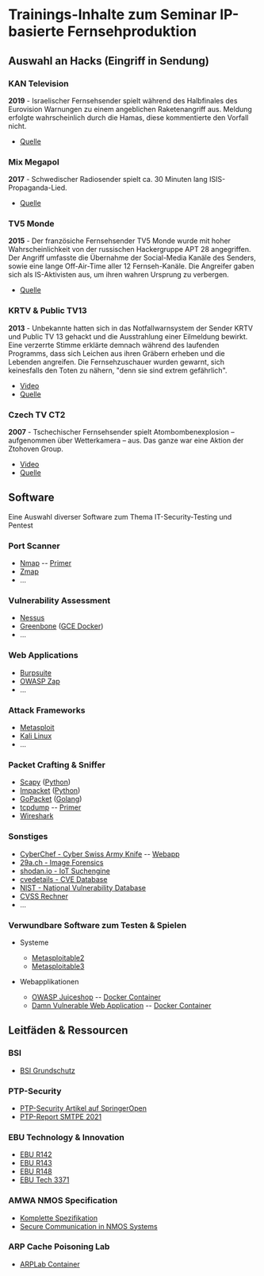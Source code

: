 # Trainings-Inhalte zum Seminar IP-basierte Fernsehproduktion

## Auswahl an Hacks (Eingriff in Sendung)

### KAN Television
**2019** - Israelischer Fernsehsender spielt während des Halbfinales des Eurovision Warnungen zu einem angeblichen Raketenangriff aus. Meldung erfolgte wahrscheinlich durch die Hamas, diese kommentierte den Vorfall nicht.

- [Quelle](https://www.theguardian.com/world/2019/may/15/israeli-tv-eurovision-webcast-hacked-with-fake-missile-alert)

### Mix Megapol
**2017** - Schwedischer Radiosender spielt ca. 30 Minuten lang ISIS-Propaganda-Lied.

- [Quelle](https://www.hackread.com/someone-hacked-swedish-radio-station-play-pro-isis-song/)

### TV5 Monde
**2015** - Der französiche Fernsehsender TV5 Monde wurde mit hoher Wahrscheinlichkeit von der russischen Hackergruppe APT 28 angegriffen. Der Angriff umfasste die Übernahme der Social-Media Kanäle des Senders, sowie eine lange Off-Air-Time aller 12 Fernseh-Kanäle. Die Angreifer gaben sich als IS-Aktivisten aus, um ihren wahren Ursprung zu verbergen.

- [Quelle](http://www.fixsing.com/tv5monde-a-tentative-technical-analysis/)

### KRTV & Public TV13
**2013** - Unbekannte hatten sich in das Notfallwarnsystem der Sender KRTV und Public TV 13 gehackt und die Ausstrahlung einer Eilmeldung bewirkt. Eine verzerrte Stimme erklärte demnach während des laufenden Programms, dass sich Leichen aus ihren Gräbern erheben und die Lebenden angreifen. Die Fernsehzuschauer wurden gewarnt, sich keinesfalls den Toten zu nähern, "denn sie sind extrem gefährlich".

- [Video](https://youtu.be/irpshMo-H-4)
- [Quelle](https://heise.de/-1802232)

### Czech TV CT2
**2007** - Tschechischer Fernsehsender spielt Atombombenexplosion – aufgenommen über Wetterkamera – aus. Das ganze war eine Aktion der Ztohoven Group.

- [Video](https://youtu.be/ea4eft_3p-I)
- [Quelle](http://www.nytimes.com/2008/01/24/arts/design/24abroad.html)


## Software

Eine Auswahl diverser Software zum Thema IT-Security-Testing und Pentest

### Port Scanner

- [Nmap](https://nmap.org/) -- [Primer](https://danielmiessler.com/study/nmap/)
- [Zmap](https://zmap.io/)
- ...

### Vulnerability Assessment

- [Nessus](https://www.tenable.com/products/nessus-vulnerability-scanner)
- [Greenbone](https://www.greenbone.net/) ([GCE Docker](https://greenbone.github.io/docs/latest/22.4/container/index.html#docker-compose-file))
- ...

### Web Applications

- [Burpsuite](https://portswigger.net/burp)
- [OWASP Zap](https://owasp.org/www-project-zap/)
- ...

### Attack Frameworks

- [Metasploit](https://www.metasploit.com/)
- [Kali Linux](https://www.kali.org)
- ...

### Packet Crafting & Sniffer

- [Scapy](https://scapy.net/) ([Python](https://www.python.org))
- [Impacket](https://github.com/SecureAuthCorp/impacket) ([Python](https://www.python.org))
- [GoPacket](https://github.com/google/gopacket) ([Golang](https://go.dev))
- [tcpdump](https://www.tcpdump.org) -- [Primer](https://danielmiessler.com/study/tcpdump/)
- [Wireshark](https://www.wireshark.org)

### Sonstiges

- [CyberChef - Cyber Swiss Army Knife](https://github.com/gchq/CyberChef) -- [Webapp](https://gchq.github.io/CyberChef/)
- [29a.ch - Image Forensics](https://29a.ch/photo-forensics/#forensic-magnifier)
- [shodan.io - IoT Suchengine](https://www.shodan.io)
- [cvedetails - CVE Database](https://www.cvedetails.com)
- [NIST - National Vulnerability Database](https://nvd.nist.gov/vuln)
- [CVSS Rechner](https://www.first.org/cvss/calculator/3.1)
- ...

### Verwundbare Software zum Testen & Spielen

- Systeme
  - [Metasploitable2](https://docs.rapid7.com/metasploit/metasploitable-2/)
  - [Metasploitable3](https://github.com/rapid7/metasploitable3)


- Webapplikationen
  - [OWASP Juiceshop](https://owasp.org/www-project-juice-shop/) -- [Docker Container](https://hub.docker.com/r/bkimminich/juice-shop)
  - [Damn Vulnerable Web Application](https://github.com/digininja/DVWA) -- [Docker Container](https://hub.docker.com/r/vulnerables/web-dvwa/)

## Leitfäden & Ressourcen

### BSI

- [BSI Grundschutz](https://www.bsi.bund.de/DE/Themen/Unternehmen-und-Organisationen/Standards-und-Zertifizierung/IT-Grundschutz/it-grundschutz_node.html)

### PTP-Security

- [PTP-Security Artikel auf SpringerOpen](https://cybersecurity.springeropen.com/articles/10.1186/s42400-021-00080-y)
- [PTP-Report SMTPE 2021](https://members.smpte.org/sites/default/files/6e8ed286-8887-480a-8a89-7daac0745644-hs_file_upload-er1004-2021.pdf)


### EBU Technology & Innovation

- [EBU R142](https://tech.ebu.ch/docs/r/r142.pdf)
- [EBU R143](https://tech.ebu.ch/docs/r/r143.pdf)
- [EBU R148](https://tech.ebu.ch/docs/r/r148.pdf)
- [EBU Tech 3371](https://tech.ebu.ch/docs/tech/tech3371.pdf)


### AMWA NMOS Specification

- [Komplette Spezifikation](https://specs.amwa.tv/nmos/) 
- [Secure Communication in NMOS Systems](https://specs.amwa.tv/bcp-003-01/)


### ARP Cache Poisoning Lab

- [ARPLab Container](https://github.com/moospit/arplab)
